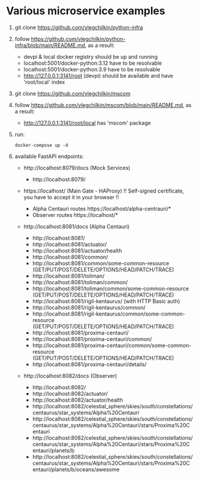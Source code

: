 # Various microservice examples

1. git clone https://github.com/vlegchilkin/python-infra

2. follow https://github.com/vlegchilkin/python-infra/blob/main/README.md, as a result:
    - devpi & local docker registry should be up and running
    - localhost:5001/docker-python:3.12 have to be resolvable
    - localhost:5001/docker-python:3.9 have to be resolvable
    - http://127.0.0.1:3141/root (devpi) should be available and have 'root/local' index

3. git clone https://github.com/vlegchilkin/mscom

4. follow https://github.com/vlegchilkin/mscom/blob/main/README.md, as a result:
   - http://127.0.0.1:3141/root/local has 'mscom' package

5. run:
   ```shell
   docker-compose up -d
   ```

6. available FastAPI endpoints:
    * http://localhost:8079/docs (Mock Services)
        - http://localhost:8079/
      
    * https://localhost/ (Main Gate - HAProxy) !! Self-signed certificate, you have to accept it in your browser !!
        -  Alpha Centauri routes https://localhost/alpha-centrauri/*  
        -  Observer routes https://localhost/* 
   
    * http://localhost:8081/docs (Alpha Centauri)
        - http://localhost:8081/
        - http://localhost:8081/actuator/
        - http://localhost:8081/actuator/health
        - http://localhost:8081/common/
        - http://localhost:8081/common/some-common-resource (GET/PUT/POST/DELETE/OPTIONS/HEAD/PATCH/TRACE)
        - http://localhost:8081/toliman/
        - http://localhost:8081/toliman/common/
        - http://localhost:8081/toliman/common/some-common-resource (GET/PUT/POST/DELETE/OPTIONS/HEAD/PATCH/TRACE)
        - http://localhost:8081/rigil-kentaurus/ (with HTTP Basic auth)
        - http://localhost:8081/rigil-kentaurus/common/
        - http://localhost:8081/rigil-kentaurus/common/some-common-resource (GET/PUT/POST/DELETE/OPTIONS/HEAD/PATCH/TRACE)
        - http://localhost:8081/proxima-centauri/
        - http://localhost:8081/proxima-centauri/common/
        - http://localhost:8081/proxima-centauri/common/some-common-resource (GET/PUT/POST/DELETE/OPTIONS/HEAD/PATCH/TRACE)
        - http://localhost:8081/proxima-centauri/details/

    * http://localhost:8082/docs (Observer)
        - http://localhost:8082/
        - http://localhost:8082/actuator/
        - http://localhost:8082/actuator/health
        - http://localhost:8082/celestial_sphere/skies/south/constellations/centaurus/star_systems/Alpha%20Centauri
        - http://localhost:8082/celestial_sphere/skies/south/constellations/centaurus/star_systems/Alpha%20Centauri/stars/Proxima%20Centauri
        - http://localhost:8082/celestial_sphere/skies/south/constellations/centaurus/star_systems/Alpha%20Centauri/stars/Proxima%20Centauri/planets/b
        - http://localhost:8082/celestial_sphere/skies/south/constellations/centaurus/star_systems/Alpha%20Centauri/stars/Proxima%20Centauri/planets/b/oceans/awesome
